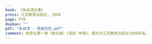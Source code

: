```yaml
---
book: 《朱自清全集》
press: 江苏教育出版社, 1988
page: P70
douban: ""
pdf: "朱自清 - 荷塘月色.pdf"
comment: 收录在第一卷（散文编）《背影·甲辑》。课文为江苏教育出版社1996年版。
---
```

